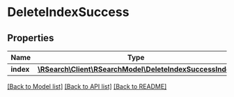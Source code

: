 # DeleteIndexSuccess

## Properties
Name | Type | Description | Notes
------------ | ------------- | ------------- | -------------
**index** | [**\RSearch\Client\RSearchModel\DeleteIndexSuccessIndex**](DeleteIndexSuccessIndex.md) |  | 

[[Back to Model list]](../README.md#documentation-for-models) [[Back to API list]](../README.md#documentation-for-api-endpoints) [[Back to README]](../README.md)


